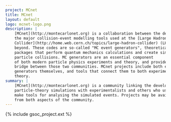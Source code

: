 ```yaml
---
project: MCnet
title: MCnet
layout: default
logo: mcnet-logo.png
description: |
    [MCnet](http://montecarlonet.org) is a collaboration between the developers of
    the major collision-event modelling tools used at the [Large Hadron
    Collider](http://home.web.cern.ch/topics/large-hadron-collider) (LHC) and
    beyond. These codes are so-called "MC event generators", theoretical physics
    packages that perform quantum mechanics calculations and create simulated
    particle collisions. MC generators are an essential component
    of both modern particle physics experiments and theory, and provide a crucial
    bridge between those two communities. MCnet projects include both event
    generators themselves, and tools that connect them to both experiment and
    theory.
summary: |
    [MCnet](http://montecarlonet.org) is a community linking the developers of
    particle-theory simulations with experimentalists and others who use and
    make tools for analysing the simulated events. Projects may be available
    from both aspects of the community.
---
```


{% include gsoc_project.ext %}
